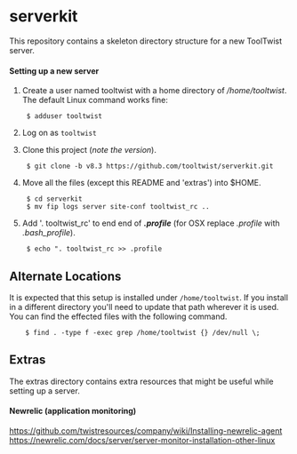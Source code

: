 serverkit  
=========

This repository contains a skeleton directory structure for a new ToolTwist server.

#### Setting up a new server

1. Create a user named tooltwist with a home directory of _/home/tooltwist_. The default Linux command works fine:

        $ adduser tooltwist

2. Log on as `tooltwist`

3. Clone this project (_note the version_).

        $ git clone -b v8.3 https://github.com/tooltwist/serverkit.git

3. Move all the files (except this README and 'extras') into $HOME.

        $ cd serverkit
        $ mv fip logs server site-conf tooltwist_rc ..

4. Add '. tooltwist_rc' to end end of ___.profile___ (for OSX replace _.profile_ with _.bash_profile_).

        $ echo ". tooltwist_rc >> .profile



## Alternate Locations
It is expected that this setup is installed under `/home/tooltwist`. If you install in a different
directory you'll need to update that path wherever it is used. You can find the effected files
with the following command.

        $ find . -type f -exec grep /home/tooltwist {} /dev/null \;

## Extras
The extras directory contains extra resources that might be useful while setting up a server.


#### Newrelic (application monitoring)  
https://github.com/twistresources/company/wiki/Installing-newrelic-agent  
https://newrelic.com/docs/server/server-monitor-installation-other-linux  

